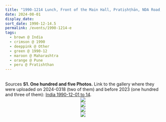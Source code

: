 ```yaml
---
title: "1990-1214 Lunch, Front of the Main Hall, Pratiṣhṭhān, NDA Road, Warje, Pune, Maharashtra, India"
date: 2024-08-01
display_date: 
sort_date: 1990-12-14.5
permalink: /events/1990-1214-e
tags:
  - brown @ India
  - crimson @ 1990
  - deeppink @ Other
  - green @ 1990-12
  - maroon @ Maharashtra
  - orange @ Pune
  - peru @ Pratishthan
---
```


<br>

<wave-list>
  <list-title color="DarkSeaGreen" width="40">Sources</list-title>
  <list-item color="BlanchedAlmond"  width="280"><b>S1. One hundred and five Photos.</b> Link to the gallery where they were uploaded on 2024-0318 (two of them) and before 2023 (one hundred and three of them): <a href="https://eternalmoments.smugmug.com/Countries/India/1990-12-01-to-14/">India 1990-12-01 to 14</a>.</list-item>
</wave-list>

<div style="text-align: center"><img src="https://pub-bcc3cbe9b1e94ba1ac28915f7a3900fa.r2.dev/1990-1214-b_Lunch_Front_of_the_Main_Hall_Pratishthan_NDA_Road_Warje_Pune_Maharashtra_India_04_(from_tif)_(Anna_Mancini_Collection).jpg" /></div>

<div style="text-align: center"><img src="https://pub-bcc3cbe9b1e94ba1ac28915f7a3900fa.r2.dev/1990-1214-b_Lunch_Front_of_the_Main_Hall_Pratishthan_NDA_Road_Warje_Pune_Maharashtra_India_05_Version_2_(Photo_credit_Colin_Heinsen).png" /></div>

<div style="text-align: center"><img src="https://pub-bcc3cbe9b1e94ba1ac28915f7a3900fa.r2.dev/1990-1214-b_Lunch_Front_of_the_Main_Hall_Pratishthan_NDA_Road_Warje_Pune_Maharashtra_India_14_(Photo_credit_Colin_Heinsen).jpg" /></div>

<div style="text-align: center"><img src="https://pub-bcc3cbe9b1e94ba1ac28915f7a3900fa.r2.dev/1990-1214-b_Lunch_Front_of_the_Main_Hall_Pratishthan_NDA_Road_Warje_Pune_Maharashtra_India_18_(Photo_credit_Colin_Heinsen).png" /></div>